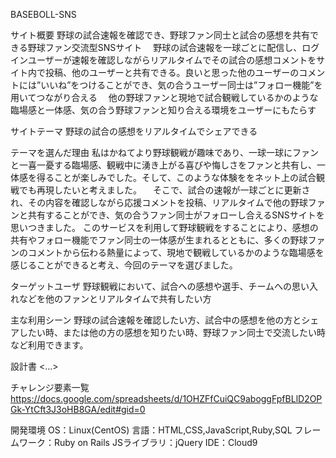 BASEBOLL-SNS

サイト概要
野球の試合速報を確認でき、野球ファン同士と試合の感想を共有できる野球ファン交流型SNSサイト
　野球の試合速報を一球ごとに配信し、ログインユーザーが速報を確認しながらリアルタイムでその試合の感想コメントをサイト内で投稿、他のユーザーと共有できる。良いと思った他のユーザーのコメントには”いいね”をつけることができ、気の合うユーザー同士は”フォロー機能”を用いてつながり合える
　他の野球ファンと現地で試合観戦しているかのような臨場感と一体感、気の合う野球ファンと知り合える環境をユーザーにもたらす

サイトテーマ
野球の試合の感想をリアルタイムでシェアできる


テーマを選んだ理由
私はかねてより野球観戦が趣味であり、一球一球にファンと一喜一憂する臨場感、観戦中に湧き上がる喜びや悔しさをファンと共有し、一体感を得ることが楽しみでした。そして、このような体験ををネット上の試合観戦でも再現したいと考えました。
　そこで、試合の速報が一球ごとに更新され、その内容を確認しながら応援コメントを投稿、リアルタイムで他の野球ファンと共有することができ、気の合うファン同士がフォローし合えるSNSサイトを思いつきました。
このサービスを利用して野球観戦をすることにより、感想の共有やフォロー機能でファン同士の一体感が生まれるとともに、多くの野球ファンのコメントから伝わる熱量によって、現地で観戦しているかのような臨場感を感じることができると考え、今回のテーマを選びました。

ターゲットユーザ
野球観戦において、試合への感想や選手、チームへの思い入れなどを他のファンとリアルタイムで共有したい方

主な利用シーン
野球の試合速報を確認したい方、試合中の感想を他の方とシェアしたい時、または他の方の感想を知りたい時、野球ファン同士で交流したい時など利用できます。

設計書
<...>

チャレンジ要素一覧
https://docs.google.com/spreadsheets/d/1OHZFfCuiQC9aboggFpfBLlD2OPGk-YtCft3J3oHB8GA/edit#gid=0

開発環境
OS：Linux(CentOS)
言語：HTML,CSS,JavaScript,Ruby,SQL
フレームワーク：Ruby on Rails
JSライブラリ：jQuery
IDE：Cloud9